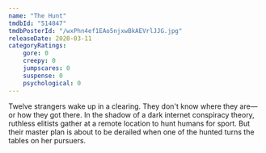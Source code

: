 ```yaml
---
name: "The Hunt"
tmdbId: "514847"
tmdbPosterId: "/wxPhn4ef1EAo5njxwBkAEVrlJJG.jpg"
releaseDate: 2020-03-11
categoryRatings:
    gore: 0
    creepy: 0
    jumpscares: 0
    suspense: 0
    psychological: 0
---
```

Twelve strangers wake up in a clearing. They don't know where they are—or how they got there. In the shadow of a dark internet conspiracy theory, ruthless elitists gather at a remote location to hunt humans for sport. But their master plan is about to be derailed when one of the hunted turns the tables on her pursuers.
